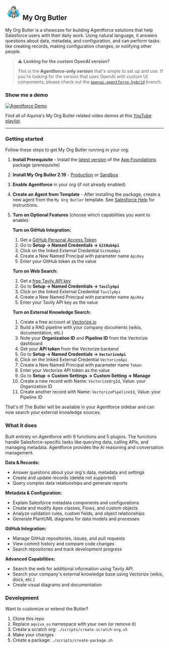 ## <img src="resources/logo.png" width="50"/> My Org Butler

My Org Butler is a showcase for building Agentforce solutions that help Salesforce users with their daily work. Using natural language, it answers questions about data, metadata, and configuration, and can perform tasks like creating records, making configuration changes, or notifying other people.

> ⚠️ **Looking for the custom OpenAI version?**
> 
> This is the **Agentforce-only version** that's simple to set up and use. If you're looking for the version that uses OpenAI with custom UI components, please check out the [`openai-agentforce-hybrid`](../../tree/openai-agentforce-hybrid) branch.


### Show me a demo

[![Agentforce Demo](http://img.youtube.com/vi/_pz1rgWpDXU/hqdefault.jpg)](https://youtu.be/_pz1rgWpDXU "Agentforce Version")


Find all of Aquiva's My Org Butler related video demos at this [YouTube playlist](https://youtube.com/playlist?list=PL9OHq276T12G1Ngw5m05KZyY5jwF5qMLD&si=rmKXPGRYhw4Bxgs9).

---

### Getting started

Follow these steps to get My Org Butler running in your org:

1. **Install Prerequisite** - Install the [latest version](https://login.salesforce.com/packaging/installPackage.apexp?p0=04tVI000000L3ZBYA0) of the [App Foundations](https://github.com/aquivalabs/app-foundations) package (prerequisite)

2. **Install My Org Butler 2.19** - [Production](https://login.salesforce.com/packaging/installPackage.apexp?p0=) or [Sandbox](https://test.salesforce.com/packaging/installPackage.apexp?p0=)

3. **Enable Agentforce** in your org (if not already enabled)

4. **Create an Agent from Template** - After installing the package, create a new agent from the `My Org Butler` template. See [Salesforce Help](https://help.salesforce.com/s/articleView?id=ai.agent_employee_agent_setup.htm&type=5) for instructions.

5. **Turn on Optional Features** (choose which capabilities you want to enable):

   **Turn on GitHub Integration:**
   1. Get a [GitHub Personal Access Token](https://github.com/settings/tokens)
   2. Go to **Setup → Named Credentials → `GitHubApi`**
   3. Click on the linked External Credential `GitHubApi`
   4. Create a New Named Principal with parameter name `ApiKey` 
   5. Enter your GitHub token as the value

   **Turn on Web Search:**
   1. Get a [free Tavily API key](https://tavily.com/)
   2. Go to **Setup → Named Credentials → `TavilyApi`**
   3. Click on the linked External Credential `TavilyApi`  
   4. Create a New Named Principal with parameter name `ApiKey`
   5. Enter your Tavily API key as the value

   **Turn on External Knowledge Search:**
   1. Create a free account at [Vectorize.io](https://platform.vectorize.io/)
   2. Build a RAG pipeline with your company documents (wikis, documentation, etc.)
   3. Note your **Organization ID** and **Pipeline ID** from the Vectorize dashboard
   4. Get your **API token** from the Vectorize backend
   5. Go to **Setup → Named Credentials → `VectorizeApi`**
   6. Click on the linked External Credential `VectorizeApi`
   7. Create a New Named Principal with parameter name `Token`
   8. Enter your Vectorize API token as the value
   9. Go to **Setup → Custom Settings → Custom Setting → Manage**
   10. Create a new record with Name: `VectorizeOrgId`, Value: your Organization ID
   11. Create another record with Name: `VectorizePipelineId`, Value: your Pipeline ID

That's it! The Butler will be available in your Agentforce sidebar and can now search your external knowledge sources.

### What it does

Built entirely on Agentforce with 9 functions and 5 plugins. The functions handle Salesforce-specific tasks like querying data, calling APIs, and managing metadata. Agentforce provides the AI reasoning and conversation management.

**Data & Records:**
- Answer questions about your org's data, metadata and settings
- Create and update records (delete not supported)
- Query complex data relationships and generate reports

**Metadata & Configuration:**
- Explain Salesforce metadata components and configurations
- Create and modify Apex classes, Flows, and custom objects
- Analyze validation rules, custom fields, and object relationships
- Generate PlantUML diagrams for data models and processes

**GitHub Integration:**
- Manage GitHub repositories, issues, and pull requests
- View commit history and compare code changes
- Search repositories and track development progress

**Advanced Capabilities:**
- Search the web for additional information using Tavily API
- Search your company's external knowledge base using Vectorize (wikis, docs, etc.)
- Create visual diagrams and documentation


### Development

Want to customize or extend the Butler?

1. Clone this repo
2. Replace `aquiva_os` namespace with your own (or remove it)
3. Create a scratch org: `./scripts/create-scratch-org.sh`
4. Make your changes
5. Create a package: `./scripts/create-package.sh`
